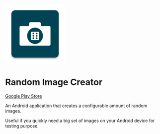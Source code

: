 ![image info](./app/src/main/res/mipmap-xxxhdpi/ic_launcher.png)
# Random Image Creator
[Google Play Store](https://play.google.com/store/apps/details?id=com.randomimagecreator&hl=en_IN&gl=US)

An Android application that creates a configurable amount of random images. 

Useful if you quickly need a big set of images on your Android device for testing purpose.